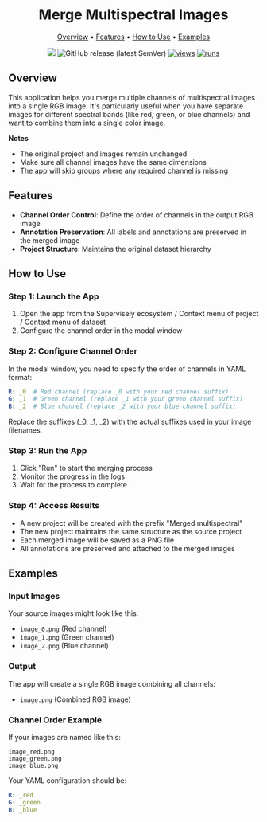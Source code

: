 <div align="center" markdown> 

<img src=""/>

# Merge Multispectral Images
  
<p align="center">
  <a href="#overview">Overview</a> •
  <a href="#features">Features</a> •
  <a href="#how-to-use">How to Use</a> •
  <a href="#examples">Examples</a>
</p>

[![](https://img.shields.io/badge/slack-chat-green.svg?logo=slack)](https://supervisely.com/slack)
![GitHub release (latest SemVer)](https://img.shields.io/github/v/release/supervisely-ecosystem/merge-multispectral)
[![views](https://app.supervisely.com/img/badges/views/supervisely-ecosystem/merge-multispectral.png)](https://supervisely.com)
[![runs](https://app.supervisely.com/img/badges/runs/supervisely-ecosystem/merge-multispectral.png)](https://supervisely.com)

</div>

## Overview

This application helps you merge multiple channels of multispectral images into a single RGB image. It's particularly useful when you have separate images for different spectral bands (like red, green, or blue channels) and want to combine them into a single color image.

**Notes**

- The original project and images remain unchanged
- Make sure all channel images have the same dimensions
- The app will skip groups where any required channel is missing

## Features

- **Channel Order Control**: Define the order of channels in the output RGB image
- **Annotation Preservation**: All labels and annotations are preserved in the merged image
- **Project Structure**: Maintains the original dataset hierarchy

## How to Use

### Step 1: Launch the App

1. Open the app from the Supervisely ecosystem / Context menu of project / Context menu of dataset
2. Configure the channel order in the modal window

### Step 2: Configure Channel Order

In the modal window, you need to specify the order of channels in YAML format:
```yaml
R: _0  # Red channel (replace _0 with your red channel suffix)
G: _1  # Green channel (replace _1 with your green channel suffix)
B: _2  # Blue channel (replace _2 with your blue channel suffix)
```

Replace the suffixes (_0, _1, _2) with the actual suffixes used in your image filenames.

### Step 3: Run the App

1. Click "Run" to start the merging process
2. Monitor the progress in the logs
3. Wait for the process to complete

### Step 4: Access Results

- A new project will be created with the prefix "Merged multispectral"
- The new project maintains the same structure as the source project
- Each merged image will be saved as a PNG file
- All annotations are preserved and attached to the merged images

## Examples

### Input Images

Your source images might look like this:
- `image_0.png` (Red channel)
- `image_1.png` (Green channel)
- `image_2.png` (Blue channel)

### Output
The app will create a single RGB image combining all channels:
- `image.png` (Combined RGB image)

### Channel Order Example

If your images are named like this:

```text
image_red.png
image_green.png
image_blue.png
```

Your YAML configuration should be:

```yaml
R: _red
G: _green
B: _blue
```
